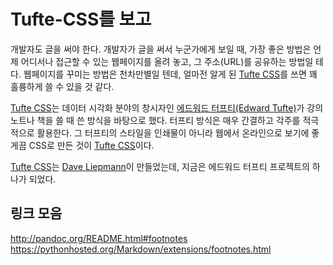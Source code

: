 # Tufte-CSS를 보고

개발자도 글을 써야 한다. 개발자가 글을 써서 누군가에게 보일 때, 가장 좋은 방법은 언제 어디서나 접근할 수 있는 웹페이지를 올려 놓고, 그 주소(URL)를 공유하는 방법일 테다. 웹페이지를 꾸미는 방법은 천차만별일 텐데, 얼마전 알게 된 [Tufte CSS]를 쓰면 꽤 훌륭하게 쓸 수 있을 것 같다.

[Tufte CSS]는 데이터 시각화 분야의 창시자인 [에드워드 터프티(Edward Tufte)][Edward Tufte]가 강의노트나 책을 쓸 때 쓴 방식을 바탕으로 했다. 터프티 방식은 매우 간결하고 각주를 적극적으로 활용한다. 그 터프티의 스타일을 인쇄물이 아니라 웹에서 온라인으로 보기에 좋게끔 CSS로 만든 것이 [Tufte CSS]이다.

[Tufte CSS]는 [Dave Liepmann]이 만들었는데, 지금은 에드워드 터프티 프로젝트의 하나가 되었다.

[Edward Tufte]: https://en.wikipedia.org/wiki/Edward_Tufte
[Dave Liepmann]: http://www.daveliepmann.com
[Tufte CSS]: https://edwardtufte.github.io/tufte-css/


## 링크 모음

http://pandoc.org/README.html#footnotes
https://pythonhosted.org/Markdown/extensions/footnotes.html
